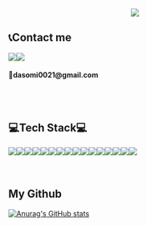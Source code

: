 <div align="center">
 <br>
 <br>
<img src="https://capsule-render.vercel.app/api?type=venom&color=timeGradient&text=Dasom%20Jin&stroke=A9A9A9&animation=fadeIn&height=150">
</div>


## 📞Contact me

 <div style="display:flex; flex-direction:row;">
<a href="https://velog.io/@0022100">
<img src="https://img.shields.io/badge/Velog-20C997?style=for-the-badge&logo=Velog&logoColor=white"/></a>
<a href="dasomi0021@gmail.com">
<img src="https://img.shields.io/badge/Gmail-EA4335?style=for-the-badge&logo=Gmail&logoColor=white"/></a>
</div>
<h4>📧dasomi0021@gmail.com</h4>
<br>
<br>
 
## 💻Tech Stack💻

 <div style="display:flex; flex-direction:row;">

<img src="https://img.shields.io/badge/JAVA-007396?style=for-the-badge&logo=java&logoColor=white">
<img src="https://img.shields.io/badge/Spring-6DB33F?style=for-the-badge&logo=Spring&logoColor=white"/>
<br>
<img src="https://img.shields.io/badge/Oracle-F80000?style=for-the-badge&logo=Oracle&logoColor=white">
<img src="https://img.shields.io/badge/microsoftsqlserver-CC2927?style=for-the-badge&logo=microsoftsqlserver&logoColor=white">
<img src="https://img.shields.io/badge/mysql-4479A1?style=for-the-badge&logo=mysql&logoColor=white">
<img src="https://img.shields.io/badge/dbeaver-382923?style=for-the-badge&logo=dbeaver&logoColor=white">
<br>
 <img src="https://img.shields.io/badge/Eclipse-2C2255?style=for-the-badge&logo=Eclipse%20IDE&logoColor=white">
 <img src="https://img.shields.io/badge/intellijidea-000000?style=for-the-badge&logo=intellijidea&logoColor=white">
 <img src="https://img.shields.io/badge/github-181717?style=for-the-badge&logo=github&logoColor=white">
 <img src="https://img.shields.io/badge/notion-000000?style=for-the-badge&logo=notion&logoColor=white">
<img src="https://img.shields.io/badge/slack-4A154B?style=for-the-badge&logo=slack&logoColor=white">
 <img src="https://img.shields.io/badge/postman-FF6C37?style=for-the-badge&logo=postman&logoColor=white">
 <br>
 <img src="https://img.shields.io/badge/linux-FCC624?style=for-the-badge&logo=linux&logoColor=white">
 <img src="https://img.shields.io/badge/apachetomcat-F8DC75?style=for-the-badge&logo=apachetomcat&logoColor=white">
 <img src="https://img.shields.io/badge/amazonec2-FF9900?style=for-the-badge&logo=amazonec2&logoColor=white">
 <img src="https://img.shields.io/badge/amazonrds-527FFF?style=for-the-badge&logo=amazonrds&logoColor=white">
 </div>
</div>

<br>
<br>

## My Github

[![Anurag's GitHub stats](https://github-readme-stats.vercel.app/api?username=dadomee&hide_title=true&show_icons=true&include_all_commits=true&disable_animations=true&theme=vue)](https://github.com/anuraghazra/github-readme-stats)
</div>
